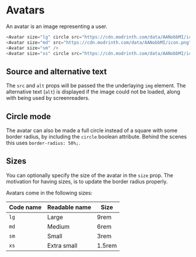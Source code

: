 # Avatars

An avatar is an image representing a user.

<DemoContainer class="columns">
<Avatar alt="green flame" size="lg" circle src="https://cdn.modrinth.com/data/AANobbMI/icon.png" />
<Avatar size="md" src="https://cdn.modrinth.com/data/AANobbMI/icon.png" />
<Avatar size="sm" />
<Avatar size="xs" circle src="https://cdn.modrinth.com/data/AANobbMI/icon.png" />
</DemoContainer>

```js
<Avatar size="lg" circle src="https://cdn.modrinth.com/data/AANobbMI/icon.png" />
<Avatar size="md" src="https://cdn.modrinth.com/data/AANobbMI/icon.png" />
<Avatar size="sm" />
<Avatar size="xs" circle src="https://cdn.modrinth.com/data/AANobbMI/icon.png" />
```

## Source and alternative text

The `src` and `alt` props will be passed the the underlaying `img` element.
The alternative text (`alt`) is displayed if the image could not be loaded, along with being used by screenreaders.

## Circle mode

The avatar can also be made a full circle instead of a square with some border radius,
by including the `circle` boolean attribute.
Behind the scenes this uses `border-radius: 50%;`.

## Sizes

You can optionally specify the size of the avatar in the `size` prop.
The motivation for having sizes, is to update the border radius properly.

Avatars come in the following sizes:

| Code name | Readable name | Size   |
| --------- | ------------- | ------ |
| `lg`      | Large         | 9rem   |
| `md`      | Medium        | 6rem   |
| `sm`      | Small         | 3rem   |
| `xs`      | Extra small   | 1.5rem |
